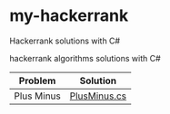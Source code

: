 # my-hackerrank
Hackerrank solutions with C#

hackerrank algorithms solutions with C#

| Problem | Solution |
| ------------- | ------------- |
| Plus Minus | [PlusMinus.cs][ProblemSolving1]|


[ProblemSolving1]: /Problems/PlusMinus.cs